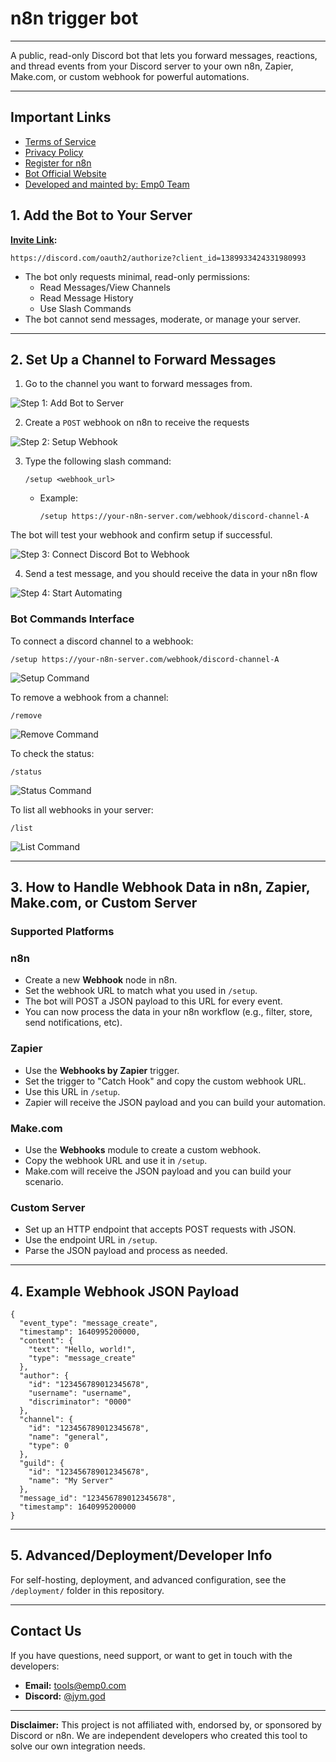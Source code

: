 # n8n trigger bot

---

A public, read-only Discord bot that lets you forward messages, reactions, and thread events from your Discord server to your own n8n, Zapier, Make.com, or custom webhook for powerful automations.

---

## Important Links

- [Terms of Service](./TERMS_OF_SERVICE.md)
- [Privacy Policy](./PRIVACY_POLICY.md)
- [Register for n8n](https://n8n.partnerlinks.io/emp0)
- [Bot Official Website](https://n8n-discord-trigger-bot.emp0.com)
- [Developed and mainted by: Emp0 Team](https://emp0.com)

## 1. Add the Bot to Your Server

**[Invite Link](https://discord.com/oauth2/authorize?client_id=1389933424331980993):**
```
https://discord.com/oauth2/authorize?client_id=1389933424331980993
```
- The bot only requests minimal, read-only permissions:
  - Read Messages/View Channels
  - Read Message History
  - Use Slash Commands
- The bot cannot send messages, moderate, or manage your server.

---

## 2. Set Up a Channel to Forward Messages

1. Go to the channel you want to forward messages from.

![Step 1: Add Bot to Server](https://n8n-discord-trigger-bot.emp0.com/image/step-1-add-bot-to-server.png)

2. Create a ```POST``` webhook on n8n to receive the requests

![Step 2: Setup Webhook](https://n8n-discord-trigger-bot.emp0.com/image/step-2-setup-webhook.png)

3. Type the following slash command:
   ```
   /setup <webhook_url>
   ```
   - Example:
     ```
     /setup https://your-n8n-server.com/webhook/discord-channel-A
     ```
The bot will test your webhook and confirm setup if successful.

![Step 3: Connect Discord Bot to Webhook](https://n8n-discord-trigger-bot.emp0.com/image/step-3-connect-discord-bot-to-webhook.png)

4. Send a test message, and you should receive the data in your n8n flow

![Step 4: Start Automating](https://n8n-discord-trigger-bot.emp0.com/image/step-4-start-automating.png)


### **Bot Commands Interface**

To connect a discord channel to a webhook:
  ```
  /setup https://your-n8n-server.com/webhook/discord-channel-A
  ```

![Setup Command](https://n8n-discord-trigger-bot.emp0.com/image/command-setup.png)

To remove a webhook from a channel:
  ```
  /remove
  ```

![Remove Command](https://n8n-discord-trigger-bot.emp0.com/image/command-remove.png)

To check the status:
  ```
  /status
  ```

![Status Command](https://n8n-discord-trigger-bot.emp0.com/image/command-status.png)

To list all webhooks in your server:
  ```
  /list
  ```

![List Command](https://n8n-discord-trigger-bot.emp0.com/image/command-list.png)

---

## 3. How to Handle Webhook Data in n8n, Zapier, Make.com, or Custom Server

### **Supported Platforms**

### **n8n**
- Create a new **Webhook** node in n8n.
- Set the webhook URL to match what you used in `/setup`.
- The bot will POST a JSON payload to this URL for every event.
- You can now process the data in your n8n workflow (e.g., filter, store, send notifications, etc).

### **Zapier**
- Use the **Webhooks by Zapier** trigger.
- Set the trigger to "Catch Hook" and copy the custom webhook URL.
- Use this URL in `/setup`.
- Zapier will receive the JSON payload and you can build your automation.

### **Make.com**
- Use the **Webhooks** module to create a custom webhook.
- Copy the webhook URL and use it in `/setup`.
- Make.com will receive the JSON payload and you can build your scenario.

### **Custom Server**
- Set up an HTTP endpoint that accepts POST requests with JSON.
- Use the endpoint URL in `/setup`.
- Parse the JSON payload and process as needed.

---

## 4. Example Webhook JSON Payload

```
{
  "event_type": "message_create",
  "timestamp": 1640995200000,
  "content": {
    "text": "Hello, world!",
    "type": "message_create"
  },
  "author": {
    "id": "123456789012345678",
    "username": "username",
    "discriminator": "0000"
  },
  "channel": {
    "id": "123456789012345678",
    "name": "general",
    "type": 0
  },
  "guild": {
    "id": "123456789012345678",
    "name": "My Server"
  },
  "message_id": "123456789012345678",
  "timestamp": 1640995200000
}
```

---

## 5. Advanced/Deployment/Developer Info

For self-hosting, deployment, and advanced configuration, see the `/deployment/` folder in this repository.

---

## Contact Us

If you have questions, need support, or want to get in touch with the developers:
- **Email:** [tools@emp0.com](mailto:tools@emp0.com)
- **Discord:** [@jym.god](https://discord.com/users/jym.god)

---

**Disclaimer:** This project is not affiliated with, endorsed by, or sponsored by Discord or n8n. We are independent developers who created this tool to solve our own integration needs. 